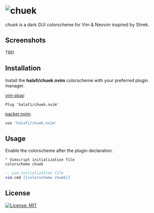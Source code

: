 ![chuek](https://external-content.duckduckgo.com/iu/?u=https%3A%2F%2Fi.pinimg.com%2Foriginals%2Fe1%2F49%2F2c%2Fe1492c2ae74e8bce26ab5f4ceda32779.jpg&f=1&nofb=1)
==========

_chuek_ is a dark GUI colorscheme for Vim & Neovim inspired by Shrek.

Screenshots
-----------

TBD

Installation
------------

Install the **halafi/chuek.nvim** colorscheme with your preferred
plugin manager.

[vim-plug](https://github.com/junegunn/vim-plug):

```viml
Plug 'halafi/chuek.nvim'
```

[packer.nvim](https://github.com/wbthomason/packer.nvim):

```lua
use 'halafi/chuek.nvim'
```

Usage
-----

Enable the colorscheme after the plugin declaration.

```viml
" Vimscript initialization file
colorscheme chuek
```

```lua
-- Lua initialization file
vim.cmd [[colorscheme chuek]]
```

License
-------

[![License: MIT](https://img.shields.io/badge/License-MIT-blue.svg)](https://opensource.org/licenses/MIT)
